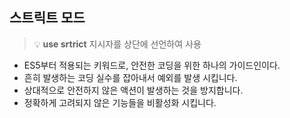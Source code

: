 ## 스트릭트 모드

> 💡 **use srtrict** 지시자를 상단에 선언하여 사용

- ES5부터 적용되는 키워드로, 안전한 코딩을 위한 하나의 가이드인이다.
- 흔히 발생하는 코딩 실수를 잡아내서 예외를 발생 시킵니다.
- 상대적으로 안전하지 않은 액션이 발생하는 것을 방지합니다.
- 정확하게 고려되지 않은 기능들을 비활성화 시킵니다.
